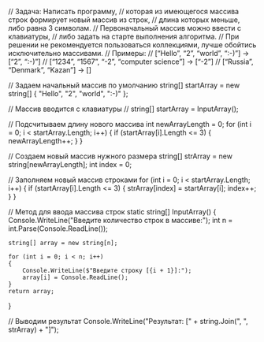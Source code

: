 // Задача: Написать программу,
// которая из имеющегося массива строк формирует новый массив из строк,
// длина которых меньше, либо равна 3 символам.
// Первоначальный массив можно ввести с клавиатуры,
// либо задать на старте выполнения алгоритма.
// При решении не рекомендуется пользоваться коллекциями, лучше обойтись исключительно массивами.
// Примеры:
// [“Hello”, “2”, “world”, “:-)”] → [“2”, “:-)”]
// [“1234”, “1567”, “-2”, “computer science”] → [“-2”]
// [“Russia”, “Denmark”, “Kazan”] → []


// Задаем начальный массив по умолчанию
string[] startArray = new string[] { "Hello", "2", "world", ":-)" };

// Массив вводится с клавиатуры
// string[] startArray = InputArray();

// Подсчитываем длину нового массива
int newArrayLength = 0;
for (int i = 0; i < startArray.Length; i++)
{
    if (startArray[i].Length <= 3)
    {
        newArrayLength++;
    }
}

// Создаем новый массив нужного размера
string[] strArray = new string[newArrayLength];
int index = 0;

// Заполняем новый массив строками
for (int i = 0; i < startArray.Length; i++)
{
    if (startArray[i].Length <= 3)
    {
        strArray[index] = startArray[i];
        index++;
    }
}

// Метод для ввода массива строк
static string[] InputArray()
{
    Console.WriteLine("Введите количество строк в массиве:");
    int n = int.Parse(Console.ReadLine());

    string[] array = new string[n];
        
    for (int i = 0; i < n; i++)
    {
        Console.WriteLine($"Введите строку [{i + 1}]:");
        array[i] = Console.ReadLine();
    }
    return array;
}

// Выводим результат
Console.WriteLine("Результат: [" + string.Join(", ", strArray) + "]");

